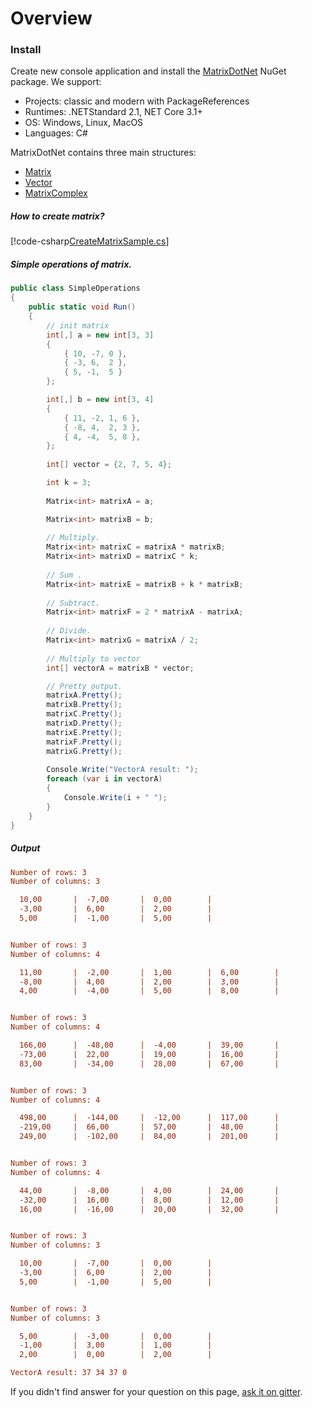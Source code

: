 # Overview

### Install
Create new console application and install the [MatrixDotNet](https://www.nuget.org/packages/MatrixDotNet/) NuGet package. We support:

* Projects: classic and modern with PackageReferences
* Runtimes: .NETStandard 2.1, NET Core 3.1+
* OS: Windows, Linux, MacOS
* Languages: C#

MatrixDotNet contains three main structures: 
* <a href = "#Matrix">Matrix<T></a>
* <a href = "#Vector">Vector<T></a>
* <a href = "#MatrixComplex">MatrixComplex</a>

##### How to create matrix?

[!code-csharp[CreateMatrixSample.cs](../../samples/Samples/Samples/MatrixSamples/MatrixCreateSample.cs)]

##### Simple operations of matrix.

```c#
public class SimpleOperations
{
    public static void Run()
    {
        // init matrix
        int[,] a = new int[3, 3]
        {
            { 10, -7, 0 },
            { -3, 6,  2 },
            { 5, -1,  5 }
        };

        int[,] b = new int[3, 4]
        {
            { 11, -2, 1, 6 },
            { -8, 4,  2, 3 },
            { 4, -4,  5, 8 },
        };
        
        int[] vector = {2, 7, 5, 4};

        int k = 3;
        
        Matrix<int> matrixA = a;

        Matrix<int> matrixB = b;
            
        // Multiply.
        Matrix<int> matrixC = matrixA * matrixB;
        Matrix<int> matrixD = matrixC * k;
        
        // Sum .
        Matrix<int> matrixE = matrixB + k * matrixB;
        
        // Subtract.
        Matrix<int> matrixF = 2 * matrixA - matrixA;
        
        // Divide.
        Matrix<int> matrixG = matrixA / 2;
        
        // Multiply to vector
        int[] vectorA = matrixB * vector;

        // Pretty output.
        matrixA.Pretty();
        matrixB.Pretty();
        matrixC.Pretty();
        matrixD.Pretty();
        matrixE.Pretty();
        matrixF.Pretty();
        matrixG.Pretty();
        
        Console.Write("VectorA result: ");
        foreach (var i in vectorA)
        {
            Console.Write(i + " ");
        }
    }
}
```

##### Output
```ini
Number of rows: 3
Number of columns: 3

  10,00       |  -7,00       |  0,00        |
  -3,00       |  6,00        |  2,00        |
  5,00        |  -1,00       |  5,00        |


Number of rows: 3
Number of columns: 4

  11,00       |  -2,00       |  1,00        |  6,00        |
  -8,00       |  4,00        |  2,00        |  3,00        |
  4,00        |  -4,00       |  5,00        |  8,00        |


Number of rows: 3
Number of columns: 4

  166,00      |  -48,00      |  -4,00       |  39,00       |
  -73,00      |  22,00       |  19,00       |  16,00       |
  83,00       |  -34,00      |  28,00       |  67,00       |


Number of rows: 3
Number of columns: 4

  498,00      |  -144,00     |  -12,00      |  117,00      |
  -219,00     |  66,00       |  57,00       |  48,00       |
  249,00      |  -102,00     |  84,00       |  201,00      |


Number of rows: 3
Number of columns: 4

  44,00       |  -8,00       |  4,00        |  24,00       |
  -32,00      |  16,00       |  8,00        |  12,00       |
  16,00       |  -16,00      |  20,00       |  32,00       |


Number of rows: 3
Number of columns: 3

  10,00       |  -7,00       |  0,00        |
  -3,00       |  6,00        |  2,00        |
  5,00        |  -1,00       |  5,00        |


Number of rows: 3
Number of columns: 3

  5,00        |  -3,00       |  0,00        |
  -1,00       |  3,00        |  1,00        |
  2,00        |  0,00        |  2,00        |

VectorA result: 37 34 37 0
```

If you didn't find answer for your question on this page, [ask it on gitter](https://gitter.im/MatrixDotNet/community?utm_source=badge&utm_medium=badge&utm_campaign=pr-badge).





